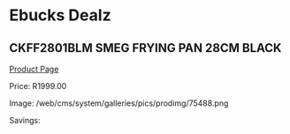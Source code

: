 
# Ebucks Dealz
## CKFF2801BLM SMEG FRYING PAN 28CM BLACK
[Product Page](https://www.ebucks.com/web/shop/productSelected.do?prodId=1170684739&catId=704983235)

Price: R1999.00

Image: /web/cms/system/galleries/pics/prodimg/75488.png

Savings: 


	